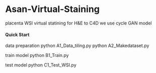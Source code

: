 # Asan-Virtual-Staining
placenta WSI virtual statining for H&E to C4D
we use cycle GAN model

#### Quick Start

data preparation
python A1_Data_tiling.py
python A2_Makedataset.py

train model
python B1_Train.py

test model
python C1_Test_WSI.py

